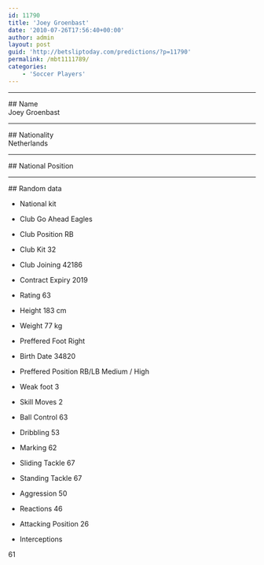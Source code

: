 ```yaml
---
id: 11790
title: 'Joey Groenbast'
date: '2010-07-26T17:56:40+00:00'
author: admin
layout: post
guid: 'http://betsliptoday.com/predictions/?p=11790'
permalink: /mbt1111789/
categories:
    - 'Soccer Players'
---
```


- - - - - -

\## Name  
 Joey Groenbast

- - - - - -

\## Nationality  
 Netherlands

- - - - - -

\## National Position

- - - - - -

\## Random data

- National kit
- Club
 Go Ahead Eagles

- Club Position
 RB

- Club Kit
 32

- Club Joining
 42186

- Contract Expiry
 2019

- Rating
 63

- Height
 183 cm

- Weight
 77 kg

- Preffered Foot
 Right

- Birth Date
 34820

- Preffered Position
 RB/LB Medium / High

- Weak foot
 3

- Skill Moves
 2

- Ball Control
 63

- Dribbling
 53

- Marking
 62

- Sliding Tackle
 67

- Standing Tackle
 67

- Aggression
 50

- Reactions
 46

- Attacking Position
 26

- Interceptions

 61